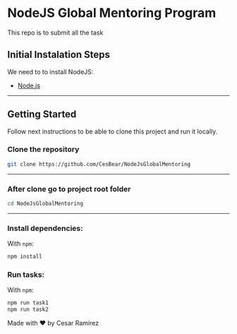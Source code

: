 # NodeJS Global Mentoring Program 


This repo is to submit all the task

## Initial Instalation Steps

We need to to install NodeJS:

- [Node.js](https://nodejs.org/en/)

---

## Getting Started

Follow next instructions to be able to clone this project and run it locally.

### Clone the repository

```bash
git clone https://github.com/CesBear/NodeJsGlobalMentoring
```

---

### After clone go to project root folder

```bash
cd NodeJsGlobalMentoring
```

---

### Install dependencies:

With `npm`:

```bash
npm install
```

### Run tasks:

With `npm`:
```bash
npm run task1
npm run task2
```

Made with ❤ by Cesar Ramirez
